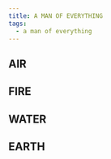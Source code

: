 ```yaml
---
title: A MAN OF EVERYTHING
tags:
  - a man of everything
---
```

## AIR

## FIRE

## WATER

## EARTH
